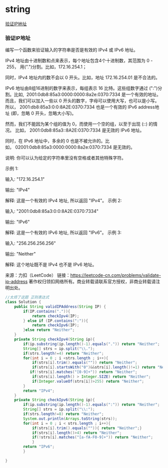 # string
[验证IP地址](#1)
<h3 id="1">验证IP地址</h3>
编写一个函数来验证输入的字符串是否是有效的 IPv4 或 IPv6 地址。

IPv4 地址由十进制数和点来表示，每个地址包含4个十进制数，其范围为 0 - 255， 用(".")分割。比如，172.16.254.1；

同时，IPv4 地址内的数不会以 0 开头。比如，地址 172.16.254.01 是不合法的。

IPv6 地址由8组16进制的数字来表示，每组表示 16 比特。这些组数字通过 (":")分割。比如,  2001:0db8:85a3:0000:0000:8a2e:0370:7334 是一个有效的地址。而且，我们可以加入一些以 0 开头的数字，字母可以使用大写，也可以是小写。所以， 2001:db8:85a3:0:0:8A2E:0370:7334 也是一个有效的 IPv6 address地址 (即，忽略 0 开头，忽略大小写)。

然而，我们不能因为某个组的值为 0，而使用一个空的组，以至于出现 (::) 的情况。 比如， 2001:0db8:85a3::8A2E:0370:7334 是无效的 IPv6 地址。

同时，在 IPv6 地址中，多余的 0 也是不被允许的。比如， 02001:0db8:85a3:0000:0000:8a2e:0370:7334 是无效的。

说明: 你可以认为给定的字符串里没有空格或者其他特殊字符。

示例 1:

输入: "172.16.254.1"

输出: "IPv4"

解释: 这是一个有效的 IPv4 地址, 所以返回 "IPv4"。
示例 2:

输入: "2001:0db8:85a3:0:0:8A2E:0370:7334"

输出: "IPv6"

解释: 这是一个有效的 IPv6 地址, 所以返回 "IPv6"。
示例 3:

输入: "256.256.256.256"

输出: "Neither"

解释: 这个地址既不是 IPv4 也不是 IPv6 地址。

来源：力扣（LeetCode）
链接：https://leetcode-cn.com/problems/validate-ip-address
著作权归领扣网络所有。商业转载请联系官方授权，非商业转载请注明出处。
```Java
//太烦了这题 正则表达式
class Solution {
    public String validIPAddress(String IP) {
        if(IP.contains(".")){
            return checkIpv4(IP);
        } else if (IP.contains(":")){
            return checkIpv6(IP);
        }else return "Neither";
    }
    private String checkIpv4(String ip){
        if(ip.substring(ip.length()-1).equals(".")) return "Neither";
        String[] strs = ip.split("\\.");
        if(strs.length!=4) return "Neither";
        for(int i = 0 ; i <strs.length ; i++){
            if(strs[i].trim().equals("")) return "Neither";
            if(strs[i].startsWith("0")&&strs[i].length()!=1) return "Neither";
           if(!strs[i].matches("[0-9]+")) return "Neither";
            if(strs[i].length() > Integer.SIZE) return "Neither";
            if(Integer.valueOf(strs[i])>255) return "Neither";
        }
        return "IPv4";
    }
    private String checkIpv6(String ip){
        if(ip.substring(ip.length()-1).equals(":")) return "Neither";
        String[] strs = ip.split("\\:");
        if(strs.length!=8) return "Neither";
        System.out.println(Arrays.toString(strs));
        for(int i = 0 ; i < strs.length ; i++){
            if(strs[i].trim().equals("")){ return "Neither";}
            if(strs[i].length()>4) return "Neither";
            if(!strs[i].matches("[a-fA-F0-9]+")) return "Neither";
            }
        return "IPv6";
        }
        
}
```